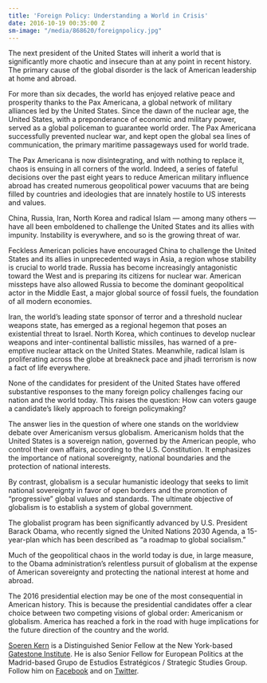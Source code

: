 ```yaml
---
title: 'Foreign Policy: Understanding a World in Crisis'
date: 2016-10-19 00:35:00 Z
sm-image: "/media/868620/foreignpolicy.jpg"
---
```


The next president of the United States will inherit a world that is significantly more chaotic and insecure than at any point in recent history. The primary cause of the global disorder is the lack of American leadership at home and abroad.

For more than six decades, the world has enjoyed relative peace and prosperity thanks to the Pax Americana, a global network of military alliances led by the United States. Since the dawn of the nuclear age, the United States, with a preponderance of economic and military power, served as a global policeman to guarantee world order. The Pax Americana successfully prevented nuclear war, and kept open the global sea lines of communication, the primary maritime passageways used for world trade.

The Pax Americana is now disintegrating, and with nothing to replace it, chaos is ensuing in all corners of the world. Indeed, a series of fateful decisions over the past eight years to reduce American military influence abroad has created numerous geopolitical power vacuums that are being filled by countries and ideologies that are innately hostile to US interests and values.

China, Russia, Iran, North Korea and radical Islam — among many others — have all been emboldened to challenge the United States and its allies with impunity. Instability is everywhere, and so is the growing threat of war.

Feckless American policies have encouraged China to challenge the United States and its allies in unprecedented ways in Asia, a region whose stability is crucial to world trade. Russia has become increasingly antagonistic toward the West and is preparing its citizens for nuclear war. American missteps have also allowed Russia to become the dominant geopolitical actor in the Middle East, a major global source of fossil fuels, the foundation of all modern economies.

Iran, the world’s leading state sponsor of terror and a threshold nuclear weapons state, has emerged as a regional hegemon that poses an existential threat to Israel. North Korea, which continues to develop nuclear weapons and inter-continental ballistic missiles, has warned of a pre-emptive nuclear attack on the United States. Meanwhile, radical Islam is proliferating across the globe at breakneck pace and jihadi terrorism is now a fact of life everywhere.

None of the candidates for president of the United States have offered substantive responses to the many foreign policy challenges facing our nation and the world today. This raises the question: How can voters gauge a candidate’s likely approach to foreign policymaking?

The answer lies in the question of where one stands on the worldview debate over Americanism versus globalism. Americanism holds that the United States is a sovereign nation, governed by the American people, who control their own affairs, according to the U.S. Constitution. It emphasizes the importance of national sovereignty, national boundaries and the protection of national interests.

By contrast, globalism is a secular humanistic ideology that seeks to limit national sovereignty in favor of open borders and the promotion of “progressive” global values and standards. The ultimate objective of globalism is to establish a system of global government.

The globalist program has been significantly advanced by U.S. President Barack Obama, who recently signed the United Nations 2030 Agenda, a 15-year-plan which has been described as “a roadmap to global socialism.”

Much of the geopolitical chaos in the world today is due, in large measure, to the Obama administration’s relentless pursuit of globalism at the expense of American sovereignty and protecting the national interest at home and abroad.

The 2016 presidential election may be one of the most consequential in American history. This is because the presidential candidates offer a clear choice between two competing visions of global order: Americanism or globalism. America has reached a fork in the road with huge implications for the future direction of the country and the world.

[Soeren Kern](http://www.soerenkern.com/) is a Distinguished Senior Fellow at the New York-based [Gatestone Institute](http://www.gatestoneinstitute.org/). He is also Senior Fellow for European Politics at the Madrid-based Grupo de Estudios Estratégicos / Strategic Studies Group. Follow him on [Facebook](http://www.facebook.com/Soeren.Kern) and on [Twitter](http://twitter.com/SoerenKern).

